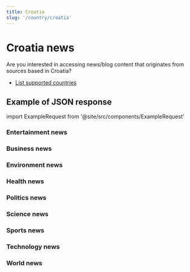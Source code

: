 ```yaml
---
title: Croatia
slug: '/country/croatia'
---
```


# Croatia news

Are you interested in accessing news/blog content that originates from sources based in Croatia?

- [List supported countries](/get-articles/countries)

## Example of JSON response

import ExampleRequest from '@site/src/components/ExampleRequest'

### Entertainment news
<ExampleRequest url="https://api.apitube.io/v1/news/articles?limit=2&category=news/Arts_and_Entertainment&language=hr"></ExampleRequest>

### Business news
<ExampleRequest url="https://api.apitube.io/v1/news/articles?limit=2&category=news/Business&language=hr"></ExampleRequest>

### Environment news
<ExampleRequest url="https://api.apitube.io/v1/news/articles?limit=2&category=news/Environment&language=hr"></ExampleRequest>

### Health news
<ExampleRequest url="https://api.apitube.io/v1/news/articles?limit=2&category=news/Health&language=hr"></ExampleRequest>

### Politics news
<ExampleRequest url="https://api.apitube.io/v1/news/articles?limit=2&category=news/Politics&language=hr"></ExampleRequest>

### Science news
<ExampleRequest url="https://api.apitube.io/v1/news/articles?limit=2&category=news/Science&language=hr"></ExampleRequest>

### Sports news
<ExampleRequest url="https://api.apitube.io/v1/news/articles?limit=2&category=news/Sports&language=hr"></ExampleRequest>

### Technology news
<ExampleRequest url="https://api.apitube.io/v1/news/articles?limit=2&category=news/Technology&language=hr"></ExampleRequest>

### World news
<ExampleRequest url="https://api.apitube.io/v1/news/articles?limit=2&category=news/World&language=hr"></ExampleRequest>

